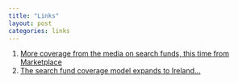 ```yaml
---
title: "Links"
layout: post
categories: links
---
```


1. [More coverage from the media on search funds, this time from Marketplace](https://www.marketplace.org/2024/03/27/for-aspiring-ceos-being-a-buyer-rather-than-a-founder-is-an-increasingly-attractive-path/)
2. [The search fund coverage model expands to Ireland...](https://www.irishexaminer.com/business/economy/arid-41362012.html)
